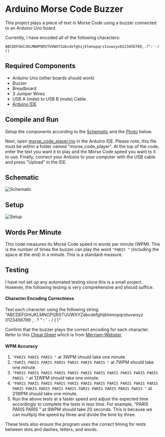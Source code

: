 # Arduino Morse Code Buzzer
This project plays a piece of text in Morse Code using a buzzer connected to an Arduino Uno board.

Currently, I have encoded all of the following characters:

`ABCDEFGHIJKLMNOPQRSTUVWXYZabcdefghijklmnopqrstuvwxyz0123456789,.?":'-/()`

## Required Components
- Arduino Uno (other boards should work)
- Buzzer
- Breadboard
- 3 Jumper Wires
- USB A (male) to USB B (male) Cable
- [Arduino IDE](https://www.arduino.cc/en/software)

## Compile and Run
Setup the components according to the [Schematic](#schematic) and the [Photo](#setup) below.

Next, open [morse_code_player.ino](morse_code_player/morse_code_player.ino) in the Arduino IDE. Please note, this file must be within a folder named "morse_code_player". At the top of the code, enter the text you want it to play and the Morse Code speed you want to it to use. Finally, connect your Arduino to your computer with the USB cable and press "Upload" in the IDE.

## Schematic
![Schematic](https://github.com/Daniel-Ian-Robinson/Arduino-Buzzer-Morse-Code/blob/main/Schematics/Schematic.png)

## Setup
![Setup](https://github.com/Daniel-Ian-Robinson/Arduino-Buzzer-Morse-Code/blob/main/Schematics/Setup.jpg)

## Words Per Minute
This code measures its Morse Code speed in words per minute (WPM). This is the number of times the buzzer can play the word `"PARIS "` (including the space at the end) in a minute. This is a standard measure.

## Testing
I have not set up any automated testing since this is a small project. However, the following testing is very comprehensive and should suffice.

#### Character Encoding Correctness
Test each character using the following string:
	"ABCDEFGHIJKLMNOPQRSTUVWXYZabcdefghijklmnopqrstuvwxyz 0123456789 , . ? \" : ' - / ( )"

Confirm that the buzzer plays the correct encoding for each character. Refer to this [Cheat Sheet](Images/Morse-Code-Cheat-Sheet.jpg) which is from [Merriam-Webster](https://www.merriam-webster.com/dictionary/Morse%20code).

#### WPM Accuracy
1. `"PARIS PARIS PARIS "` at 3WPM should take one minute.
2. `"PARIS PARIS PARIS PARIS PARIS PARIS PARIS "` at 7WPM should take one minute.
3. `"PARIS PARIS PARIS PARIS PARIS PARIS PARIS PARIS PARIS PARIS PARIS PARIS "` at 12WPM should take one minute.
4. `"PARIS PARIS PARIS PARIS PARIS PARIS PARIS PARIS PARIS PARIS PARIS PARIS PARIS PARIS PARIS PARIS PARIS PARIS PARIS PARIS PARIS "` at 21WPM should take one minute.
5. Run the above tests at a faster speed and adjust the expected time accordingly to complete the tests in less time. For example, "PARIS PARIS PARIS " at 9WPM should take 20 seconds. This is because we can multiply the speed by three and divide the time by three.

These tests also ensure the program uses the correct timing for rests between dots and dashes, letters, and words.
